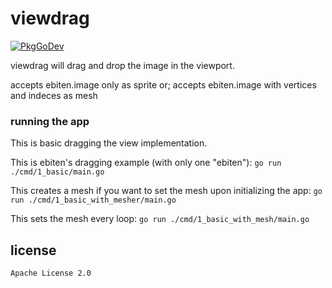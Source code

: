 # viewdrag

[![PkgGoDev](https://pkg.go.dev/badge/github.com/gocs/viewdrag)](https://pkg.go.dev/github.com/gocs/viewdrag)


viewdrag will drag and drop the image in the viewport.

accepts ebiten.image only as sprite or;
accepts ebiten.image with vertices and indeces as mesh

### running the app

This is basic dragging the view implementation.

This is ebiten's dragging example (with only one "ebiten"): `go run ./cmd/1_basic/main.go`

This creates a mesh if you want to set the mesh upon initializing the app: `go run ./cmd/1_basic_with_mesher/main.go`


This sets the mesh every loop: `go run ./cmd/1_basic_with_mesh/main.go`

## license

`Apache License 2.0`
